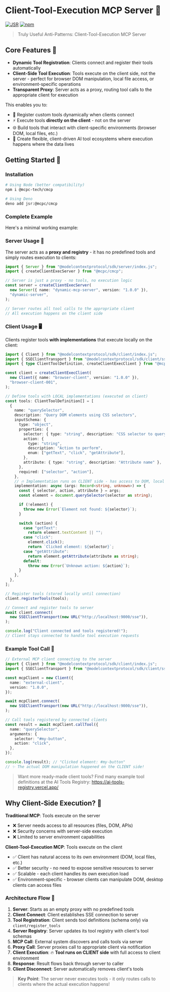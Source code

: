 # Client-Tool-Execution MCP Server 🚀

[![JSR](https://jsr.io/badges/@mcpc/cmcp)](https://jsr.io/@mcpc/cmcp)
[![npm](https://img.shields.io/npm/v/@mcpc-tech/cmcp)](https://www.npmjs.com/package/@mcpc-tech/cmcp)

> Truly Useful Anti-Patterns: Client-Tool-Execution MCP Server

## Core Features 🎯

- **Dynamic Tool Registration**: Clients connect and register their tools
  automatically
- **Client-Side Tool Execution**: Tools execute on the client side, not the
  server - perfect for browser DOM manipulation, local file access, or
  environment-specific operations
- **Transparent Proxy**: Server acts as a proxy, routing tool calls to the
  appropriate client for execution

This enables you to:

- 🔄 Register custom tools dynamically when clients connect
- ⚡ Execute tools **directly on the client** - not on the server
- 🌐 Build tools that interact with client-specific environments (browser DOM,
  local files, etc.)
- 🔗 Create flexible, client-driven AI tool ecosystems where execution happens
  where the data lives

## Getting Started 🚀

### Installation

```bash
# Using Node (better compatibility)
npm i @mcpc-tech/cmcp

# Using Deno
deno add jsr:@mcpc/cmcp
```

### Complete Example

Here's a minimal working example:

### Server Usage 📡

The server acts as a **proxy and registry** - it has no predefined tools and
simply routes execution to clients:

```typescript
import { Server } from "@modelcontextprotocol/sdk/server/index.js";
import { createClientExecServer } from "@mcpc/cmcp";

// Server is just a proxy - no tools, no execution logic
const server = createClientExecServer(
  new Server({ name: "dynamic-mcp-server", version: "1.0.0" }),
  "dynamic-server",
);

// Server routes all tool calls to the appropriate client
// All execution happens on the client side
```

### Client Usage 🖥️

Clients register tools **with implementations** that execute locally on the
client:

```typescript
import { Client } from "@modelcontextprotocol/sdk/client/index.js";
import { SSEClientTransport } from "@modelcontextprotocol/sdk/client/sse.js";
import { type ClientToolDefinition, createClientExecClient } from "@mcpc/cmcp";

const client = createClientExecClient(
  new Client({ name: "browser-client", version: "1.0.0" }),
  "browser-client-001",
);

// Define tools with LOCAL implementations (executed on client)
const tools: ClientToolDefinition[] = [
  {
    name: "querySelector",
    description: "Query DOM elements using CSS selectors",
    inputSchema: {
      type: "object",
      properties: {
        selector: { type: "string", description: "CSS selector to query" },
        action: {
          type: "string",
          description: "Action to perform",
          enum: ["getText", "click", "getAttribute"],
        },
        attribute: { type: "string", description: "Attribute name" },
      },
      required: ["selector", "action"],
    },
    // 🔥 Implementation runs on CLIENT side - has access to DOM, local files, etc.
    implementation: async (args: Record<string, unknown>) => {
      const { selector, action, attribute } = args;
      const element = document.querySelector(selector as string);

      if (!element) {
        throw new Error(`Element not found: ${selector}`);
      }

      switch (action) {
        case "getText":
          return element.textContent || "";
        case "click":
          element.click();
          return `Clicked element: ${selector}`;
        case "getAttribute":
          return element.getAttribute(attribute as string);
        default:
          throw new Error(`Unknown action: ${action}`);
      }
    },
  },
];

// Register tools (stored locally until connection)
client.registerTools(tools);

// Connect and register tools to server
await client.connect(
  new SSEClientTransport(new URL("http://localhost:9000/sse")),
);

console.log("Client connected and tools registered!");
// Client stays connected to handle tool execution requests
```

### Example Tool Call 🔧

```typescript
// External MCP client connecting to the server
import { Client } from "@modelcontextprotocol/sdk/client/index.js";
import { SSEClientTransport } from "@modelcontextprotocol/sdk/client/sse.js";

const mcpClient = new Client({
  name: "external-client",
  version: "1.0.0",
});

await mcpClient.connect(
  new SSEClientTransport(new URL("http://localhost:9000/sse")),
);

// Call tools registered by connected clients
const result = await mcpClient.callTool({
  name: "querySelector",
  arguments: {
    selector: "#my-button",
    action: "click",
  },
});

console.log(result); // "Clicked element: #my-button"
// ✨ The actual DOM manipulation happened on the CLIENT side!
```

> Want more ready-made client tools? Find many example tool definitions at the
> AI Tools Registry: https://ai-tools-registry.vercel.app/

## Why Client-Side Execution? 🤔

**Traditional MCP**: Tools execute on the server

- ❌ Server needs access to all resources (files, DOM, APIs)
- ❌ Security concerns with server-side execution
- ❌ Limited to server environment capabilities

**Client-Tool-Execution MCP**: Tools execute on the client

- ✅ Client has natural access to its own environment (DOM, local files, etc.)
- ✅ Better security - no need to expose sensitive resources to server
- ✅ Scalable - each client handles its own execution load
- ✅ Environment-specific - browser clients can manipulate DOM, desktop clients
  can access files

### Architecture Flow 🔄

1. **Server**: Starts as an empty proxy with no predefined tools
2. **Client Connect**: Client establishes SSE connection to server
3. **Tool Registration**: Client sends tool definitions (schema only) via
   `client/register_tools`
4. **Server Registry**: Server updates its tool registry with client's tool
   schemas
5. **MCP Call**: External system discovers and calls tools via server
6. **Proxy Call**: Server proxies call to appropriate client via notification
7. **Client Execution**: 🔥 **Tool runs on CLIENT side** with full access to
   client environment
8. **Response**: Result flows back through server to caller
9. **Client Disconnect**: Server automatically removes client's tools

> **Key Point**: The server never executes tools - it only routes calls to
> clients where the actual execution happens!
